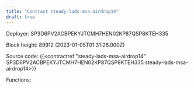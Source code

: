 ```yaml
---
title: "Contract steady-lads-msa-airdrop14"
draft: true
---
```

Deployer: SP3D6PV2ACBPEKYJTCMH7HEN02KP87QSP8KTEH335


 



Block height: 89912 (2023-01-05T01:31:26.000Z)

Source code: {{<contractref "steady-lads-msa-airdrop14" SP3D6PV2ACBPEKYJTCMH7HEN02KP87QSP8KTEH335 steady-lads-msa-airdrop14>}}

Functions:


